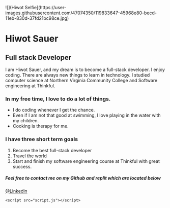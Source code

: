 
<html>
  <head>
    <meta charset="utf-8">
    <meta name="viewport" content="width=device-width">
    <title>repl.it</title>
    <link href="style.css" rel="stylesheet" type="text/css" />
  </head>
    ![](Hiwot Selfie](https://user-images.githubusercontent.com/47074350/119833647-45968e80-becd-11eb-830d-37fd21bc98ce.jpg)
  <body>
    <h1>Hiwot Sauer</h1>
    <h2>Full stack Developer</h2>
    <p>I am Hiwot Sauer, and my dream is to become a full-stack developer. I enjoy coding. There are always new things to learn in technology. I studied computer science at Northern Virginia Community College and Software engineering at Thinkful. </p>
<h3>In my free time, I love to do a lot of things.</h3>
<ul>
  <li>I do coding whenever I get the chance.</li> 
  <li>Even if I am not that good at swimming, I love playing in the water with my children.</li>
  <li>Cooking is therapy for me.</li>
  </ul>
<h3>I have three short term goals</h3>
<ol>
    <li>Become the best full-stack developer</li>
    <li>Travel the world</li>
    <li> Start and finish my software engineering course at Thinkful with great success. </li>
  
  </ol>
  <h5>Feel free to contact me on my Github and replit which are 
    located below </h5>
    <a href="https://www.linkedin.com/in/hiwot-sauer-8a532020b/" target="_blank">@Linkedin</a>

    <script src="script.js"></script>
  </body>
</html>
